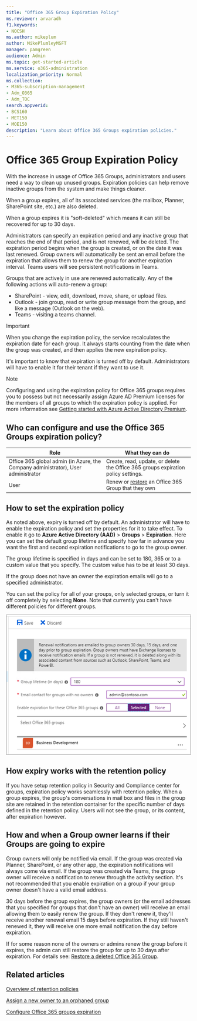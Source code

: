 ```yaml
---
title: "Office 365 Group Expiration Policy"
ms.reviewer: arvaradh
f1.keywords:
- NOCSH
ms.author: mikeplum
author: MikePlumleyMSFT
manager: pamgreen
audience: Admin
ms.topic: get-started-article
ms.service: o365-administration
localization_priority: Normal
ms.collection: 
- M365-subscription-management 
- Adm_O365
- Adm_TOC
search.appverid:
- BCS160
- MET150
- MOE150
description: "Learn about Office 365 Groups expiration policies."
---
```


# Office 365 Group Expiration Policy

With the increase in usage of Office 365 Groups, administrators and users need a way to clean up unused groups. Expiration policies can help remove inactive groups from the system and make things cleaner.

When a group expires, all of its associated services (the mailbox, Planner, SharePoint site, etc.) are also deleted.

When a group expires it is "soft-deleted" which means it can still be recovered for up to 30 days.

Administrators can specify an expiration period and any inactive group that reaches the end of that period, and is not renewed, will be deleted. The expiration period begins when the group is created, or on the date it was last renewed. Group owners will automatically be sent an email before the expiration that allows them to renew the group for another expiration interval. Teams users will see persistent notifications in Teams.

Groups that are actively in use are renewed automatically. Any of the following actions will auto-renew a group:
- SharePoint - view, edit, download, move, share, or upload files.
- Outlook - join group, read or write group message from the group, and like a message (Outlook on the web).
- Teams - visiting a teams channel.

> [!IMPORTANT]
> When you change the expiration policy, the service recalculates the expiration date for each group. It always starts counting from the date when the group was created, and then applies the new expiration policy.

It's important to know that expiration is turned off by default. Administrators will have to enable it for their tenant if they want to use it.

> [!NOTE]
> Configuring and using the expiration policy for Office 365 groups requires you to possess but not necessarily assign Azure AD Premium licenses for the members of all groups to which the expiration policy is applied. For more information see [Getting started with Azure Active Directory Premium](https://docs.microsoft.com/azure/active-directory/active-directory-get-started-premium).

## Who can configure and use the Office 365 Groups expiration policy?

|Role|What they can do|
|---------|---------|
|Office 365 global admin (in Azure, the Company administrator), User administrator|Create, read, update, or delete the Office 365 groups expiration policy settings.|
|User|Renew or [restore](https://docs.microsoft.com/azure/active-directory/users-groups-roles/groups-restore-deleted) an Office 365 Group that they own|

## How to set the expiration policy

As noted above, expiry is turned off by default. An administrator will have to enable the expiration policy and set the properties for it to take effect. To enable it go to **Azure Active Directory (AAD)** > **Groups** > **Expiration**. Here you can set the default group lifetime and specify how far in advance you want the first and second expiration notifications to go to the group owner.

The group lifetime is specified in days and can be set to 180, 365 or to a custom value that you specify. The custom value has to be at least 30 days.

If the group does not have an owner the expiration emails will go to a specified administrator.

You can set the policy for all of your groups, only selected groups, or turn it off completely by selecting **None**. Note that currently you can't have different policies for different groups.

![Screenshot of Groups expiration settings in Azure Active Directory](../../media/azure-groups-expiration-settings.png)

## How expiry works with the retention policy

If you have setup retention policy in Security and Compliance center for groups, expiration policy works seamlessly with retention policy. When a group expires, the group's conversations in mail box and files in the group site are retained in the retention container for the specific number of days defined in the retention policy. Users will not see the group, or its content, after expiration however.

## How and when a Group owner learns if their Groups are going to expire

Group owners will only be notified via email. If the group was created via Planner, SharePoint, or any other app, the expiration notifications will always come via email. If the group was created via Teams, the group owner will receive a notification to renew through the activity section. It's not recommended that you enable expiration on a group if your group owner doesn't have a valid email address.

30 days before the group expires, the group owners (or the email addresses that you specified for groups that don't have an owner) will receive an email allowing them to easily renew the group. If they don't renew it, they'll receive another renewal email 15 days before expiration. If they still haven't renewed it, they will receive one more email notification the day before expiration.

If for some reason none of the owners or admins renew the group before it expires, the admin can still restore the group for up to 30 days after expiration. For details see: [Restore a deleted Office 365 Group](https://support.office.com/article/restore-a-deleted-office-365-group-b7c66b59-657a-4e1a-8aa0-8163b1f4eb54).

## Related articles

[Overview of retention policies](https://support.office.com/article/5e377752-700d-4870-9b6d-12bfc12d2423)

[Assign a new owner to an orphaned group](https://support.office.com/article/86bb3db6-8857-45d1-95c8-f6d540e45732)

[Configure Office 365 groups expiration](https://docs.microsoft.com/azure/active-directory/active-directory-groups-lifecycle-azure-portal)
